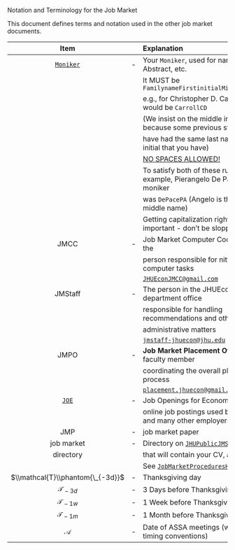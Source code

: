<div class="verbatimwrite">


</div>

Notation and Terminology for the Job Market

This document defines terms and notation used in the other job market documents.

|                                 Item                                  |     | Explanation                                                                                                                     |
|:---------------------------------------------------------------------:|:---:|:--------------------------------------------------------------------------------------------------------------------------------|
| [`Moniker`](https://github.com/llorracc/JobMarket/blob/main/Notation) | \-  | Your `Moniker`, used for naming CV, Abstract, etc. <span id="Moniker"></span>                                                   |
|                                                                       |     | It MUST be `FamilynameFirstinitialMiddleinitial`                                                                                |
|                                                                       |     | e.g., for Christopher D. Carroll it would be `CarrollCD`                                                                        |
|                                                                       |     | (We insist on the middle initial because some previous student may                                                              |
|                                                                       |     | have had the same last name and first initial that you have)                                                                    |
|                                                                       |     | [NO SPACES ALLOWED!](https://softwareengineering.stackexchange.com/questions/355908/should-I-avoid-using-space-in-my-filenames) |
|                                                                       |     | To satisfy both of these rules, for example, Pierangelo De Pace’s moniker                                                       |
|                                                                       |     | was `DePacePA` (Angelo is the implicit middle name)                                                                             |
|                                                                       |     | Getting capitalization right is important - don’t be sloppy <span id="JMCC"></span>                                             |
|                                 JMCC                                  | \-  | Job Market Computer Coordinator is the                                                                                          |
|                                                                       |     | person responsible for nitty-gritty computer tasks                                                                              |
|                                                                       |     | [`JHUEconJMCC@gmail.com`](mailto:JHUEconJMCC@gmail.com)                                                                         |
|                                JMStaff                                | \-  | The person in the JHUEcon department office                                                                                     |
|                                                                       |     | responsible for handling recommendations and other                                                                              |
|                                                                       |     | administrative matters                                                                                                          |
|                                                                       |     | [`jmstaff-jhuecon@jhu.edu`](mailto:jmstaff-jhuecon@jhu.edu)<span id="JMPO"></span>                                              |
|                                 JMPO                                  | \-  | **Job Market Placement Officer**is the faculty member                                                                           |
|                                                                       |     | coordinating the overall placement process                                                                                      |
|                                                                       |     | [`placement.jhuecon@gmail.com`](mailto:placement.jhuecon@gmail.com)<span id="JOE"></span>                                       |
|                  [`JOE`](https://www.aeaweb.org/joe)                  | \-  | Job Openings for Economists                                                                                                     |
|                                                                       |     | online job postings used by most U.S. and many other employers                                                                  |
|                                  JMP                                  | \-  | job market paper                                                                                                                |
|                              job market                               | \-  | Directory on [`JHUPublicJMServer`](http://www.econ2.jhu.edu/jobmarket/)                                                         |
|                               directory                               |     | that will contain your CV, abstract, etc                                                                                        |
|                                                                       |     | See [`JobMarketProceduresHelp.md`](https://github.com/llorracc/JobMarket/blob/main/JobMarketProceduresHelp.md)                  |
|                   $\\mathcal{T}\\phantom{\_{-3d}}$                    | \-  | Thanksgiving day                                                                                                                |
|                          𝒯<sub> − 3*d*</sub>                          | \-  | 3 Days before Thanksgiving day                                                                                                  |
|                          𝒯<sub> − 1*w*</sub>                          | \-  | 1 Week before Thanksgiving day                                                                                                  |
|                          𝒯<sub> − 1*m*</sub>                          | \-  | 1 Month before Thanksgiving day                                                                                                 |
|                                   𝒜                                   | \-  | Date of ASSA meetings (with similar timing conventions)                                                                         |
